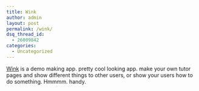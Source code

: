 ```yaml
---
title: Wink
author: admin
layout: post
permalink: /wink/
dsq_thread_id:
  - 26009842
categories:
  - Uncategorized
---
```

[Wink][1] is a demo making app. pretty cool looking app. make your own tutor pages and show different things to other users, or show your users how to do something. Hmmmm. handy.

 [1]: http://www.debugmode.com/wink/